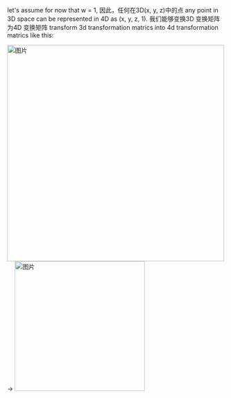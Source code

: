 let's assume for now that w = 1, 因此，任何在3D(x, y, z)中的点 any point in 3D space can be represented in 4D as (x, y, z, 1). 我们能够变换3D 变换矩阵为4D 变换矩阵 transform 3d transformation matrics into 4d transformation matrics like this:

<img width="500" alt="图片" src="https://user-images.githubusercontent.com/31954987/226092593-87ee046e-cbde-4469-ae27-7b1daef86947.png"> -> <img width="300" alt="图片" src="https://user-images.githubusercontent.com/31954987/226094230-72d792ac-81d9-49e2-a258-270b590572b8.png">

